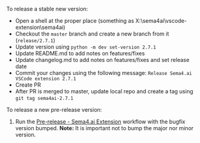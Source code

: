 To release a stable new version:

- Open a shell at the proper place (something as X:\sema4ai\vscode-extension\sema4ai)
- Checkout the `master` branch and create a new branch from it (`release/2.7.1`)
- Update version using `python -m dev set-version 2.7.1`
- Update README.md to add notes on features/fixes
- Update changelog.md to add notes on features/fixes and set release date
- Commit your changes using the following message: `Release Sema4.ai VSCode extension 2.7.1`
- Create PR
- After PR is merged to master, update local repo and create a tag using `git tag sema4ai-2.7.1`

To release a new pre-release version:

1. Run the [Pre-release - Sema4.ai Extension](https://github.com/Sema4AI/vscode-extension/actions/workflows/pre-release-robocorp-code.yml) workflow with the bugfix version bumped.
   **Note:** It is important not to bump the major nor minor version.
